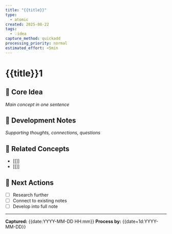 ```yaml
---
title: "{{title}}"
type:
  - atomic
created: 2025-08-22 
tags:
  - 💡idea
capture_method: quickadd
processing_priority: normal
estimated_effort: <5min
---
```


# {{title}}1

## 💭 Core Idea
*Main concept in one sentence*

## 🌱 Development Notes
*Supporting thoughts, connections, questions*

## 🔗 Related Concepts
- [[]]
- [[]]

## 📝 Next Actions
- [ ] Research further
- [ ] Connect to existing notes
- [ ] Develop into full note

---
**Captured:** {{date:YYYY-MM-DD HH:mm}}
**Process by:** {{date+1d:YYYY-MM-DD}}
